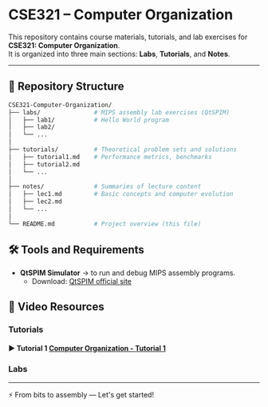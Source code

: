 # CSE321 – Computer Organization  

This repository contains course materials, tutorials, and lab exercises for **CSE321: Computer Organization**.  
It is organized into three main sections: **Labs**, **Tutorials**, and **Notes**.  

---

## 📂 Repository Structure  

```bash
CSE321-Computer-Organization/
├── labs/               # MIPS assembly lab exercises (QtSPIM)
│   ├── lab1/           # Hello World program
│   ├── lab2/
│   └── ...
│
├── tutorials/          # Theoretical problem sets and solutions
│   ├── tutorial1.md    # Performance metrics, benchmarks
│   ├── tutorial2.md
│   └── ...
│
├── notes/              # Summaries of lecture content
│   ├── lec1.md         # Basic concepts and computer evolution
│   ├── lec2.md
│   └── ...
│
└── README.md           # Project overview (this file)
```

## 🛠️ Tools and Requirements  

- **QtSPIM Simulator** → to run and debug MIPS assembly programs.  
  - Download: [QtSPIM official site](https://spimsimulator.sourceforge.net/)  


## 🎥 Video Resources

### Tutorials
#### ▶️ Tutorial 1 [Computer Organization - Tutorial 1](https://youtu.be/WLALP7e95TI)

### Labs

---
⚡ From bits to assembly — Let's get started!
